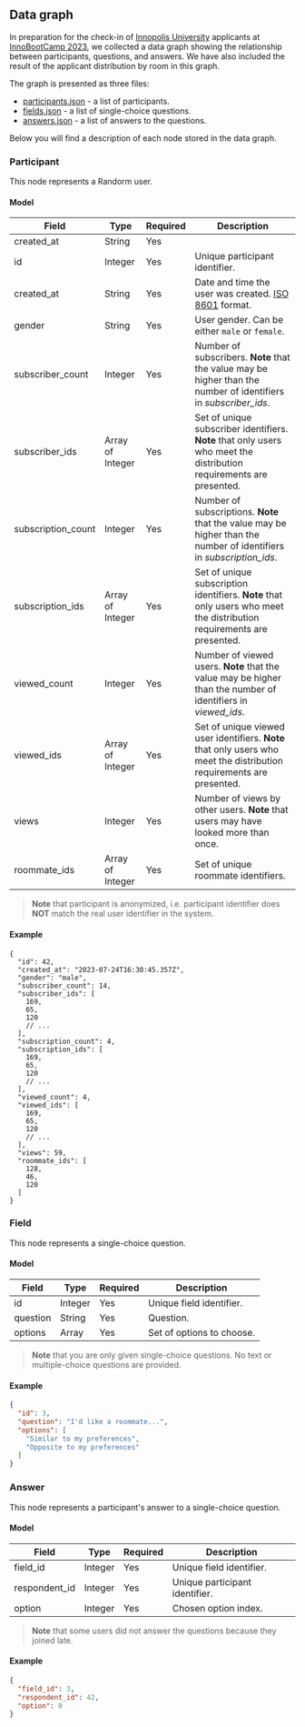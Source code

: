 ## Data graph

In preparation for the check-in of
[Innopolis University](https://innopolis.university/) applicants at
[InnoBootCamp 2023](https://t.me/universityinnopolis/885), we collected a data
graph showing the relationship between participants, questions, and answers. We
have also included the result of the applicant distribution by room in this
graph.

The graph is presented as three files:

- [participants.json](./datagraph/participants.json) - a list of participants.
- [fields.json](./datagraph/fields.json) - a list of single-choice questions.
- [answers.json](./datagraph/answers.json) - a list of answers to the questions.

Below you will find a description of each node stored in the data graph.

### Participant

This node represents a Randorm user.

#### Model

| Field              | Type             | Required | Description                                                                                                            |
| ------------------ | ---------------- | -------- | ---------------------------------------------------------------------------------------------------------------------- |
| created_at         | String           | Yes      |                                                                                                                        |
| id                 | Integer          | Yes      | Unique participant identifier.                                                                                         |
| created_at         | String           | Yes      | Date and time the user was created. [ISO 8601](https://ru.wikipedia.org/wiki/ISO_8601) format.                         |
| gender             | String           | Yes      | User gender. Can be either `male` or `female`.                                                                         |
| subscriber_count   | Integer          | Yes      | Number of subscribers. **Note** that the value may be higher than the number of identifiers in _subscriber_ids_.       |
| subscriber_ids     | Array of Integer | Yes      | Set of unique subscriber identifiers. **Note** that only users who meet the distribution requirements are presented.   |
| subscription_count | Integer          | Yes      | Number of subscriptions. **Note** that the value may be higher than the number of identifiers in _subscription_ids_.   |
| subscription_ids   | Array of Integer | Yes      | Set of unique subscription identifiers. **Note** that only users who meet the distribution requirements are presented. |
| viewed_count       | Integer          | Yes      | Number of viewed users. **Note** that the value may be higher than the number of identifiers in _viewed_ids_.          |
| viewed_ids         | Array of Integer | Yes      | Set of unique viewed user identifiers. **Note** that only users who meet the distribution requirements are presented.  |
| views              | Integer          | Yes      | Number of views by other users. **Note** that users may have looked more than once.                                    |
| roommate_ids       | Array of Integer | Yes      | Set of unique roommate identifiers.                                                                                    |

> **Note** that participant is anonymized, i.e. participant identifier does
> **NOT** match the real user identifier in the system.

#### Example

```jsonc
{
  "id": 42,
  "created_at": "2023-07-24T16:30:45.357Z",
  "gender": "male",
  "subscriber_count": 14,
  "subscriber_ids": [
    169,
    65,
    120
    // ...
  ],
  "subscription_count": 4,
  "subscription_ids": [
    169,
    65,
    120
    // ...
  ],
  "viewed_count": 4,
  "viewed_ids": [
    169,
    65,
    120
    // ...
  ],
  "views": 59,
  "roommate_ids": [
    128,
    46,
    120
  ]
}
```

### Field

This node represents a single-choice question.

#### Model

| Field    | Type    | Required | Description               |
| -------- | ------- | -------- | ------------------------- |
| id       | Integer | Yes      | Unique field identifier.  |
| question | String  | Yes      | Question.                 |
| options  | Array   | Yes      | Set of options to choose. |

> **Note** that you are only given single-choice questions. No text or
> multiple-choice questions are provided.

#### Example

```json
{
  "id": 3,
  "question": "I'd like a roommate...",
  "options": [
    "Similar to my preferences",
    "Opposite to my preferences"
  ]
}
```

### Answer

This node represents a participant's answer to a single-choice question.

#### Model

| Field         | Type    | Required | Description                    |
| ------------- | ------- | -------- | ------------------------------ |
| field_id      | Integer | Yes      | Unique field identifier.       |
| respondent_id | Integer | Yes      | Unique participant identifier. |
| option        | Integer | Yes      | Chosen option index.           |

> **Note** that some users did not answer the questions because they joined
> late.

#### Example

```json
{
  "field_id": 3,
  "respondent_id": 42,
  "option": 0
}
```
